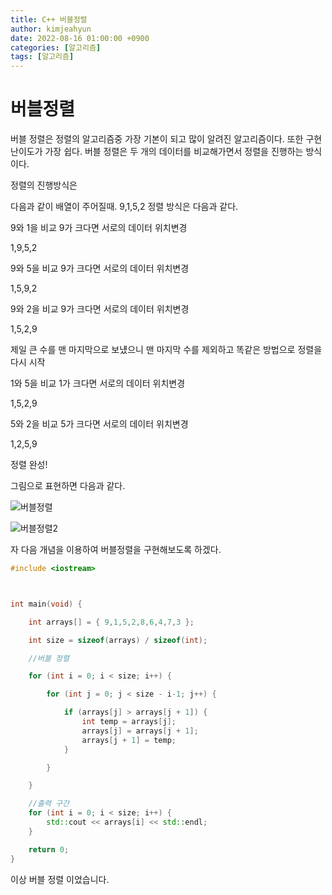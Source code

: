 ```yaml
---
title: C++ 버블정렬
author: kimjeahyun
date: 2022-08-16 01:00:00 +0900
categories: [알고리즘]
tags: [알고리즘]
---
```



# 버블정렬

버블 정렬은 정렬의 알고리즘중 가장 기본이 되고 많이 알려진 알고리즘이다.
또한 구현 난이도가 가장 쉽다. 버블 정렬은 두 개의 데이터를 비교해가면서 정렬을 진행하는 방식이다. 

정렬의 진행방식은 

다음과 같이 배열이 주어질때. 9,1,5,2 정렬 방식은 다음과 같다.

9와 1을 비교 9가 크다면 서로의 데이터 위치변경

1,9,5,2

9와 5을 비교 9가 크다면 서로의 데이터 위치변경

1,5,9,2

9와 2을 비교 9가 크다면 서로의 데이터 위치변경

1,5,2,9

제일 큰 수를 맨 마지막으로 보넀으니 맨 마지막 수를 제외하고 똑같은 방법으로 
정렬을 다시 시작

1와 5을 비교 1가 크다면 서로의 데이터 위치변경

1,5,2,9

5와 2을 비교 5가 크다면 서로의 데이터 위치변경

1,2,5,9

정렬 완성!

그림으로 표현하면 다음과 같다.


![버블정렬](../../img/cpp/Algorithm/BubbleSort1.png)

![버블정렬2](../../img/cpp/Algorithm/BubbleSort2.png)

자 다음 개념을 이용하여 버블정렬을 구현해보도록 하겠다.


```cpp
#include <iostream>



int main(void) {

	int arrays[] = { 9,1,5,2,8,6,4,7,3 };

	int size = sizeof(arrays) / sizeof(int);

	//버블 정렬

	for (int i = 0; i < size; i++) {

		for (int j = 0; j < size - i-1; j++) {

			if (arrays[j] > arrays[j + 1]) {
				int temp = arrays[j];
				arrays[j] = arrays[j + 1];
				arrays[j + 1] = temp;
			}

		}

	}

	//출력 구간
	for (int i = 0; i < size; i++) {
		std::cout << arrays[i] << std::endl;
	}

	return 0;
}
```

이상 버블 정렬 이었습니다.